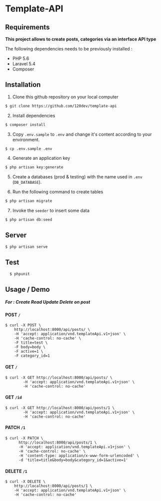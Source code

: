 Template-API
===========

## Requirements

**This project allows to create posts, categories via an interface API type**

The following dependencies needs to be previously installed :
* PHP 5.6
* Laravel 5.4
* Composer

## Installation

1. Clone this github repository on your local computer

  ```bash
  $ git clone https://github.com/120dev/template-api
  ```

2. Install dependencies

  ```bash
  $ composer install
  ```

3. Copy `.env.sample` to `.env` and change it's content according to your environment.

  ```bash
  $ cp .env.sample .env
  ```

4. Generate an application key

  ```bash
  $ php artisan key:generate
  ```

5. Create a databases (prod & testing) with the name used in `.env` (`DB_DATABASE`).

6. Run the following command to create tables

  ```bash
  $ php artisan migrate
  ```

7. Invoke the `seeder` to insert some data

  ```bash
  $ php artisan db:seed
  ```
## Server
  ```bash
  $ php artisan serve
  ```
## Test

```bash
  $ phpunit
```

## Usage / Demo
##### For : Create Read Update Delete on post

#### POST `/`
```curl
$ curl -X POST \
    http://localhost:8000/api/posts/ \
    -H 'accept: application/vnd.templateApi.v1+json' \
    -H 'cache-control: no-cache' \
    -F title=test \
    -F body=body \
    -F active=1 \
    -F category_id=1
```

#### GET `/`
```curl
$ curl -X GET http://localhost:8000/api/posts/ \
        -H 'accept: application/vnd.templateApi.v1+json' \
        -H 'cache-control: no-cache'
```

#### GET `/id`
```curl
$ curl -X GET http://localhost:8000/api/posts/1 \
        -H 'accept: application/vnd.templateApi.v1+json' \
        -H 'cache-control: no-cache'
```

#### PATCH `/1`
```curl
$ curl -X PATCH \
      http://localhost:8000/api/posts/1 \
      -H 'accept: application/vnd.templateApi.v1+json' \
      -H 'cache-control: no-cache' \
      -H 'content-type: application/x-www-form-urlencoded' \
      -d 'title=title&body=body&category_id=1&active=1'
```

#### DELETE `/1`
```curl
$ curl -X DELETE \
    http://localhost:8000/api/posts/1 \
    -H 'accept: application/vnd.templateApi.v1+json' \
    -H 'cache-control: no-cache'
```

